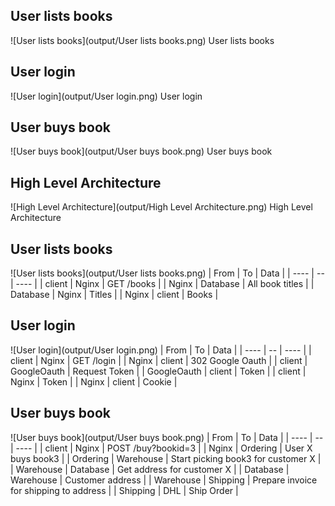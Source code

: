 ## User lists books
![User lists books](output/User lists books.png)
User lists books
## User login
![User login](output/User login.png)
User login
## User buys book
![User buys book](output/User buys book.png)
User buys book
## High Level Architecture
![High Level Architecture](output/High Level Architecture.png)
High Level Architecture
## User lists books
![User lists books](output/User lists books.png)
| From | To | Data |
| ---- | -- | ---- |
| client | Nginx | GET /books |
| Nginx | Database | All book titles |
| Database | Nginx | Titles |
| Nginx | client | Books |
## User login
![User login](output/User login.png)
| From | To | Data |
| ---- | -- | ---- |
| client | Nginx | GET /login |
| Nginx | client | 302 Google Oauth |
| client | GoogleOauth | Request Token |
| GoogleOauth | client | Token |
| client | Nginx | Token |
| Nginx | client | Cookie |
## User buys book
![User buys book](output/User buys book.png)
| From | To | Data |
| ---- | -- | ---- |
| client | Nginx | POST /buy?bookid=3 |
| Nginx | Ordering | User X buys book3 |
| Ordering | Warehouse | Start picking book3 for customer X |
| Warehouse | Database | Get address for customer X |
| Database | Warehouse | Customer address |
| Warehouse | Shipping | Prepare invoice for shipping to address |
| Shipping | DHL | Ship Order |
